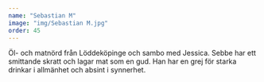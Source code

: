 ```yaml
---
name: "Sebastian M"
image: "img/Sebastian M.jpg"
order: 45
---
```

Öl- och matnörd från Löddeköpinge och sambo med Jessica. Sebbe har ett smittande skratt och lagar mat som en gud. Han har en grej för starka drinkar i allmänhet och absint i synnerhet.

